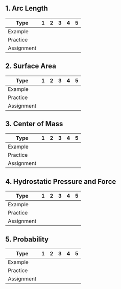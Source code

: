 ## 1. Arc Length

| Type | 1 | 2 | 3 | 4 | 5 |
|------|---|---|---|---|---|
| Example |  |  |  |  |  |
| Practice |  |  |  |  |  |
| Assignment |  |  |  |  |  |

## 2. Surface Area

| Type | 1 | 2 | 3 | 4 | 5 |
|------|---|---|---|---|---|
| Example |  |  |  |  |  |
| Practice |  |  |  |  |  |
| Assignment |  |  |  |  |  |

## 3. Center of Mass

| Type | 1 | 2 | 3 | 4 | 5 |
|------|---|---|---|---|---|
| Example |  |  |  |  |  |
| Practice |  |  |  |  |  |
| Assignment |  |  |  |  |  |

## 4. Hydrostatic Pressure and Force

| Type | 1 | 2 | 3 | 4 | 5 |
|------|---|---|---|---|---|
| Example |  |  |  |  |  |
| Practice |  |  |  |  |  |
| Assignment |  |  |  |  |  |

## 5. Probability

| Type | 1 | 2 | 3 | 4 | 5 |
|------|---|---|---|---|---|
| Example |  |  |  |  |  |
| Practice |  |  |  |  |  |
| Assignment |  |  |  |  |  |
